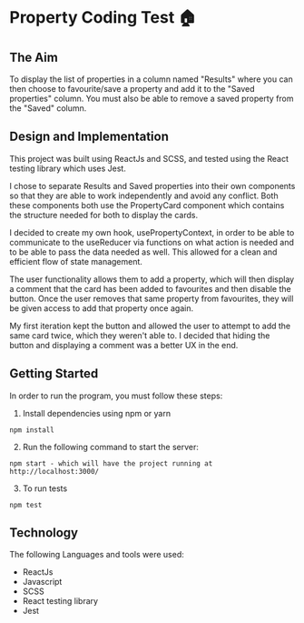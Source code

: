# Property Coding Test :house:

## The Aim

To display the list of properties in a column named "Results" where you can then choose to favourite/save a property and add it to the "Saved properties" column. You must also be able to remove a saved property from the "Saved" column.

## Design and Implementation

This project was built using ReactJs and SCSS, and tested using the React testing library which uses Jest.

I chose to separate Results and Saved properties into their own components so that they are able to work independently and avoid any conflict. Both these components both use the PropertyCard component which contains the structure needed for both to display the cards.

I decided to create my own hook, usePropertyContext, in order to be able to communicate to the useReducer via functions on what action is needed and to be able to pass the data needed as well. This allowed for a clean and efficient flow of state management.

The user functionality allows them to add a property, which will then display a comment that the card has been added to favourites and then disable the button. Once the user removes that same property from favourites, they will be given access to add that property once again.

My first iteration kept the button and allowed the user to attempt to add the same card twice, which they weren't able to. I decided that hiding the button and displaying a comment was a better UX in the end.

## Getting Started

In order to run the program, you must follow these steps:

1. Install dependencies using npm or yarn

```
npm install
```

2. Run the following command to start the server:

```
npm start - which will have the project running at http://localhost:3000/
```

3. To run tests

```
npm test
```

## Technology

The following Languages and tools were used:

- ReactJs
- Javascript
- SCSS
- React testing library
- Jest
